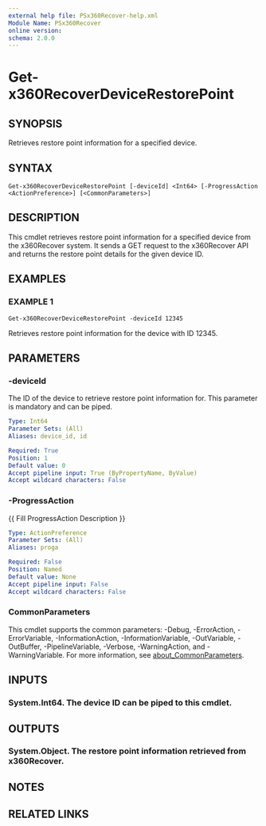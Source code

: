 ```yaml
---
external help file: PSx360Recover-help.xml
Module Name: PSx360Recover
online version:
schema: 2.0.0
---
```


# Get-x360RecoverDeviceRestorePoint

## SYNOPSIS
Retrieves restore point information for a specified device.

## SYNTAX

```
Get-x360RecoverDeviceRestorePoint [-deviceId] <Int64> [-ProgressAction <ActionPreference>] [<CommonParameters>]
```

## DESCRIPTION
This cmdlet retrieves restore point information for a specified device from the x360Recover system.
It sends a GET request to the x360Recover API and returns the restore point details for the given device ID.

## EXAMPLES

### EXAMPLE 1
```
Get-x360RecoverDeviceRestorePoint -deviceId 12345
```

Retrieves restore point information for the device with ID 12345.

## PARAMETERS

### -deviceId
The ID of the device to retrieve restore point information for.
This parameter is mandatory and can be piped.

```yaml
Type: Int64
Parameter Sets: (All)
Aliases: device_id, id

Required: True
Position: 1
Default value: 0
Accept pipeline input: True (ByPropertyName, ByValue)
Accept wildcard characters: False
```

### -ProgressAction
{{ Fill ProgressAction Description }}

```yaml
Type: ActionPreference
Parameter Sets: (All)
Aliases: proga

Required: False
Position: Named
Default value: None
Accept pipeline input: False
Accept wildcard characters: False
```

### CommonParameters
This cmdlet supports the common parameters: -Debug, -ErrorAction, -ErrorVariable, -InformationAction, -InformationVariable, -OutVariable, -OutBuffer, -PipelineVariable, -Verbose, -WarningAction, and -WarningVariable. For more information, see [about_CommonParameters](http://go.microsoft.com/fwlink/?LinkID=113216).

## INPUTS

### System.Int64. The device ID can be piped to this cmdlet.
## OUTPUTS

### System.Object. The restore point information retrieved from x360Recover.
## NOTES

## RELATED LINKS
